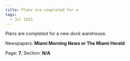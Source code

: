 ```yaml
---  
title: Plans are completed for a  
tags:  
  - Jul 1923  
---  
```

  
Plans are completed for a new dock warehouse.  
  
Newspapers: **Miami Morning News or The Miami Herald**  
  
Page: **7**, Section: **N/A** 
